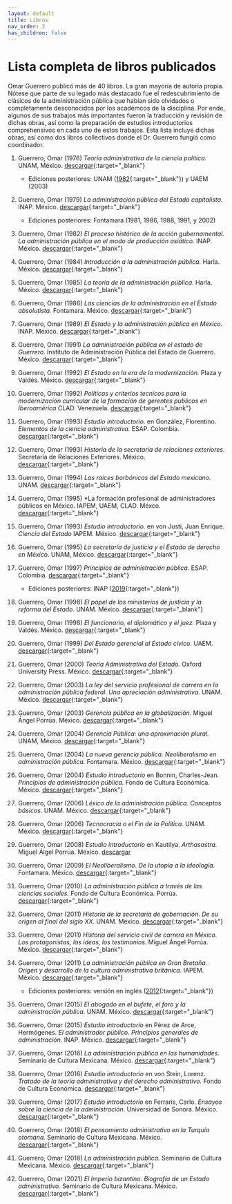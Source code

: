 ```yaml
---
layout: default
title: Libros
nav_order: 2
has_children: false
---
```


# Lista completa de libros publicados

Omar Guerrero publicó más de 40 libros. La gran mayoría de autoría propia. Nótese que parte de su legado más destacado fue el redescubrimiento de clásicos de la administración pública que habían sido olvidados o completamente desconocidos por los académcos de la disciplina. Por ende, algunos de sus trabajos más importantes fueron la traducción y revisión de dichas obras, así como la preparación de estudios introductorios comprehensivos en cada uno de estos trabajos. Esta lista incluye dichas obras, así como dos libros collectivos donde el Dr. Guerrero fungió como coordinador.


1. Guerrero, Omar (1976) *Teoría administrativa de la ciencia política.* UNAM, México. [descargar](/pdfs/libros/TAcp-1.pdf){:target="_blank"}
    - Ediciones posteriores: UNAM ([1982](/pdfs/libros/TACP1.pdf){:target="_blank"}) y UAEM (2003)

2. Guerrero, Omar (1979) *La administración pública del Estado capitalista.* INAP. México.  [descargar](/pdfs/libros/Estado_capitalista.pdf){:target="_blank"}
    - Ediciones posteriores: Fontamara (1981, 1986, 1988, 1991, y 2002)

3. Guerrero, Omar (1982) *El proceso histórico de la acción gubernamental. La administración pública en el modo de producción asiático.* INAP. México. [descargar](/pdfs/libros/PHAC.pdf){:target="_blank"}

4. Guerrero, Omar (1984) *Introducción a la administración pública.* Harla. México. [descargar](/pdfs/libros/IntroAP.pdf){:target="_blank"}

5. Guerrero, Omar (1985) *La teoría de la administración pública.* Harla. México. [descargar](/pdfs/libros/TAP.pdf){:target="_blank"}

6. Guerrero, Omar (1986) *Las ciencias de la administración en el Estado absolutista.* Fontamara. México. [descargar](/pdfs/libros/Estado_capitalista.pdf){:target="_blank"}

7. Guerrero, Omar (1989) *El Estado y la administración pública en México.* INAP. México. [descargar](/pdfs/libros/estado_admin_mexico.pdf){:target="_blank"}

8. Guerrero, Omar (1991) *La administración pública en el estado de Guerrero.* Instituto de Administración Pública del Estado de Guerrero. México. [descargar](/pdfs/libros/APEG.pdf){:target="_blank"}

9. Guerrero, Omar (1992) *El Estado en la era de la modernización.* Plaza y Valdés. México. [descargar](/pdfs/libros/El_Estado_en_la_era_de_la_modernizacion.pdf){:target="_blank"}

10. Guerrero, Omar (1992) *Políticas y criterios tecnicos para la modernización curricular de la formación de gerentes publicos en Iberoamérica* CLAD. Venezuela. [descargar](/pdfs/libros/Modernizacion.pdf){:target="_blank"}

11. Guerrero, Omar (1993) *Estudio introductorio.* en González, Florentino. *Elementos de la ciencia administrativa.* ESAP. Colombia. [descargar](/pdfs/libros/Florentino1.pdf){:target="_blank"}

12. Guerrero, Omar (1993) *Historia de la secretaría de relaciones exteriores.* Secretaría de Relaciones Exteriores. México. [descargar](/pdfs/libros/HSRE1.pdf){:target="_blank"}

13. Guerrero, Omar (1994) *Las raíces borbónicas del Estado mexicano.* UNAM. [descargar](/pdfs/libros/Raices_borbonicas.pdf){:target="_blank"}

14. Guerrero, Omar (1995) *La formación profesional de administradores públicos en México. IAPEM, UAEM, CLAD. Méxco. [descargar](/pdfs/libros/fpap01.pdf){:target="_blank"}

15. Guerrero, Omar (1993) *Estudio introductorio.* en von Justi, Juan Enrique. *Ciencia del Estado* IAPEM. México. [descargar](/pdfs/libros/Justi1.pdf){:target="_blank"}

16. Guerrero, Omar (1995) *La secretaría de justicia y el Estado de derecho en México.* UNAM, México. [descargar](/pdfs/libros/secre_justicia.pdf){:target="_blank"}

17. Guerrero, Omar (1997) *Principios de administración pública.* ESAP. Colombia. [descargar](/pdfs/libros/papp200.pdf){:target="_blank"}
    - Ediciones posteriores: INAP ([2019](/pdfs/libros/principios_de_administracion_publica.pdf){:target="_blank"})

18. Guerrero, Omar (1998) *El papel de los ministerios de justicia y la reforma del Estado.* UNAM. México. [descargar](/pdfs/libros/papel_justicia.pdf){:target="_blank"}

19. Guerrero, Omar (1998) *El funcionario, el diplomático y el juez.* Plaza y Valdés. México. [descargar](/pdfs/libros/El_funcionario_el_diplomatico_y_el_juez.pdf){:target="_blank"}

20. Guerrero, Omar (1999) *Del Estado gerencial al Estado cívico.* UAEM. [descargar](/pdfs/libros/Estado_gerencial.pdf){:target="_blank"}

21. Guerrero, Omar (2000) *Teoría Administrativa del Estado.* Oxford University Press. México. [descargar](/pdfs/libros/TAE.pdf){:target="_blank"}

22. Guerrero, Omar (2003) *La ley del servicio profesional de carrera en la administración pública federal. Una apreciación administrativa.* UNAM. México. [descargar](/pdfs/libros/ley_servicio.pdf){:target="_blank"}

23. Guerrero, Omar (2003) *Gerencia pública en la globalización.* Miguel Ángel Porrúa. México. [descargar](/pdfs/libros/gerencia_publica.pdf){:target="_blank"}

24. Guerrero, Omar (2004) *Gerencia Pública: una aproximación plural.* UNAM, México. [descargar](/pdfs/libros/gerencia_plural.pdf){:target="_blank"}

25. Guerrero, Omar (2004) *La nueva gerencia pública. Neoliberalismo en administración pública.* Fontamara. México. [descargar](/pdfs/libros/ngp.pdf){:target="_blank"}

26. Guerrero, Omar (2004) *Estudio introductorio* en Bonnin, Charles-Jean. *Principios de administración pública.* Fondo de Cultura Económica. México. [descargar](/pdfs/libros/papEstudioIntro.pdf){:target="_blank"}

27. Guerrero, Omar (2006) *Léxico de la administración pública. Conceptos básicos.* UNAM. México. [descargar](/pdfs/libros/LexicoAdmonPublica.pdf){:target="_blank"}

28. Guerrero, Omar (2006) *Tecnocracia o el Fin de la Política.* UNAM. México. [descargar](/pdfs/libros/tecnocracia.pdf){:target="_blank"}

29. Guerrero, Omar (2008) *Estudio introductorio* en Kautilya. *Arthasastra.* Miguel Álgel Porrúa. México. [descargar](/pdfs/libros/Arthasastra.pdf)

30. Guerrero, Omar (2009) *El Neoliberalismo. De la utopía a la ideología.* Fontamara. México. [descargar](/pdfs/libros/neoliberalismo_utopia.pdf){:target="_blank"}

31. Guerrero, Omar (2010) *La administración pública a través de las ciencias sociales.* Fondo de Cultura Económica. Porrúa. [descargar](/pdfs/libros/apcs.pdf){:target="_blank"}

32. Guerrero, Omar (2011) *Historia de la secretaría de gobernación. De su origen al final del siglo XX.* UNAM. México. [descargar](/pdfs/libros/gobernacion.pdf){:target="_blank"}

33. Guerrero, Omar (2011) *Historia del servicio civil de carrera en México. Los protagonistas, las ideas, los testimonios.* Miguel Ángel Porrúa. México. [descargar](/pdfs/libros/HSCM.pdf){:target="_blank"}

34. Guerrero, Omar (2011) *La administración pública en Gran Bretaña. Origen y desarrollo de la cultura administrativa británica.* IAPEM. México. [descargar](/pdfs/libros/apgb.pdf){:target="_blank"}
    - Ediciones posteriores: versión en inglés ([2012](/pdfs/libros/AdministrationGreatBritain.pdf){:target="_blank"})

35. Guerrero, Omar (2015) *El abogado en el bufete, el foro y la administración pública.* UNAM. México. [descargar](/pdfs/libros/abogado.pdf){:target="_blank"}

36. Guerrero, Omar (2015) *Estudio introductorio* en Pérez de Arce, Hermógenes. *El administrador público. Principios generales de administración.* INAP. México. [descargar](/pdfs/libros/el-administrador-publico-o-sea-estudios-sobre-principios-generales-de-administracion.pdf){:target="_blank"}

37. Guerrero, Omar (2016) *La administración pública en las humanidades.* Seminario de Cultura Mexicana. México. [descargar](/pdfs/libros/aphumanidades.pdf){:target="_blank"}

38. Guerrero, Omar (2016) *Estudio introductorio* en von Stein, Lorenz. *Tratado de la teoría administrativa y del derecho administrativo.* Fondo de Cultura Económica. [descargar](/pdfs/libros/Stein.pdf){:target="_blank"}

39. Guerrero, Omar (2017) *Estudio introductorio* en Ferraris, Carlo. *Ensayos sobre la ciencia de la administración.* Universidad de Sonora. México. [descargar](/pdfs/libros/CarloFerraris.EnsayosCienciaAdministracion.pdf){:target="_blank"}

40. Guerrero, Omar (2018) *El pensamiento administrativo en la Turquía otomana.* Seminario de Cultura Mexicana. México. [descargar](/pdfs/libros/turquiaotomana.pdf){:target="_blank"}

41. Guerrero, Omar (2018) *La administración pública.* Seminario de Cultura Mexicana. México. [descargar](/pdfs/libros/laadministracionpublica.pdf){:target="_blank"}

42. Guerrero, Omar (2021) *El Imperio bizantino. Biografía de un Estado administrativo.* Seminario de Cultura Mexicana. México. [descargar](/pdfs/libros/ImperioBizantino.pdf){:target="_blank"}

